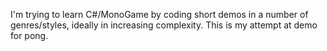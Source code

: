 I'm trying to learn C#/MonoGame by coding short demos in a number of genres/styles, ideally in increasing complexity. This is my attempt at demo for pong.
